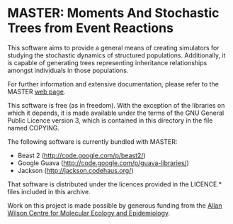 MASTER: Moments And Stochastic Trees from Event Reactions
=========================================================

This software aims to provide a general means of creating simulators
for studying the stochastic dynamics of structured populations.
Additionally, it is capable of generating trees representing
inheritance relationships amongst individuals in those populations.

For further information and extensive documentation, please refer to
the MASTER [web page](http://compevol.github.com/MASTER).

This software is free (as in freedom).  With the exception of the
libraries on which it depends, it is made available under the terms of
the GNU General Public Licence version 3, which is contained in this
directory in the file named COPYING.

The following software is currently bundled with MASTER:

* Beast 2 (http://code.google.com/p/beast2/)
* Google Guava (http://code.google.com/p/guava-libraries/)
* Jackson (http://jackson.codehaus.org/)

That software is distributed under the licences provided in the
LICENCE.* files included in this archive.

Work on this project is made possible by generous funding from the
[Allan Wilson Centre for Molecular Ecology and
Epidemiology](http://www.allanwilsoncentre.ac.nz/).

